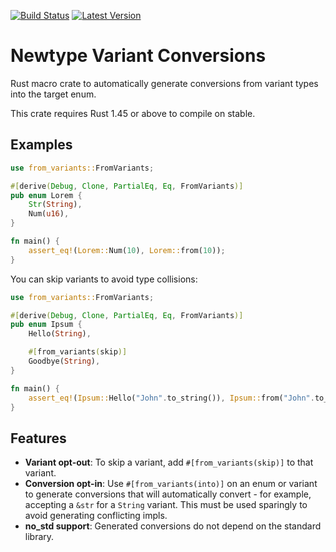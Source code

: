 [![Build Status](https://github.com/TedDriggs/from_variants/workflows/CI/badge.svg)](https://github.com/TedDriggs/from_variants/actions)
[![Latest Version](https://img.shields.io/crates/v/from_variants.svg)](https://crates.io/crates/from_variants)

# Newtype Variant Conversions

Rust macro crate to automatically generate conversions from variant types into the target enum.

This crate requires Rust 1.45 or above to compile on stable.

## Examples

```rust
use from_variants::FromVariants;

#[derive(Debug, Clone, PartialEq, Eq, FromVariants)]
pub enum Lorem {
    Str(String),
    Num(u16),
}

fn main() {
    assert_eq!(Lorem::Num(10), Lorem::from(10));
}
```

You can skip variants to avoid type collisions:

```rust
use from_variants::FromVariants;

#[derive(Debug, Clone, PartialEq, Eq, FromVariants)]
pub enum Ipsum {
    Hello(String),

    #[from_variants(skip)]
    Goodbye(String),
}

fn main() {
    assert_eq!(Ipsum::Hello("John".to_string()), Ipsum::from("John".to_string()));
}
```

## Features

- **Variant opt-out**: To skip a variant, add `#[from_variants(skip)]` to that variant.
- **Conversion opt-in**: Use `#[from_variants(into)]` on an enum or variant to generate conversions
  that will automatically convert - for example, accepting a `&str` for a `String` variant.
  This must be used sparingly to avoid generating conflicting impls.
- **no_std support**: Generated conversions do not depend on the standard library.
